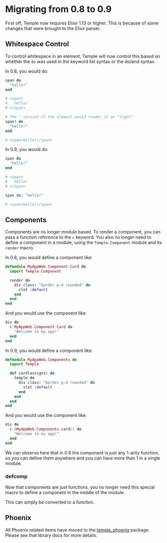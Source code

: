 # Migrating from 0.8 to 0.9

First off, Temple now requires Elixir 1.13 or higher. This is because of some changes that were brought to the Elixir parser.

## Whitespace Control

To control whitespace in an element, Temple will now control this based on whether the `do` was used in the keyword list syntax or the do/end syntax.

In 0.8, you would do:

```elixir
span do
  "hello!"
end

# <span>
#   hello!
# </span>

# The ! version of the element would render it as "tight"
span! do
  "hello!"
end

# <span>hello!</span>
```

In 0.9, you would do:

```elixir
span do
  "hello!"
end

# <span>
#   hello!
# </span>

span do: "hello!"

# <span>hello!</span>
```

## Components

Components are no longer module based. To render a component, you can pass a function reference to the `c` keyword. You also no longer need to define a component in a module, using the `Temple.Component` module and its `render` macro.

In 0.8, you would define a component like:

```elixir
defmodule MyAppWeb.Component.Card do
  import Temple.Component

  render do
    div class: "border p-4 rounded" do
      slot :default
    end
  end
end
```

And you would use the component like:

```elixir
div do
  c MyAppWeb.Component.Card do
    "Welcome to my app!"
  end
end
```

In 0.9, you would define a component like:

```elixir
defmodule MyAppWeb.Components do
  import Temple

  def card(assigns) do
    temple do
      div class: "border p-4 rounded" do
        slot :default
      end
    end
  end
end
```

And you would use the component like:

```elixir
div do
  c &MyAppWeb.Components.card/1 do
    "Welcome to my app!"
  end
end
```

We can observe here that in 0.9 the component is just any 1-arity function, so you can define them anywhere and you can have more than 1 in a single module.

### defcomp

Now that components are just functions, you no longer need this special macro to define a component in the middle of the module.

This can simply be converted to a function.

## Phoenix

All Phoenix related items have moved to the [temple_phoenix](https://github.com/mhanberg/temple_phoenix) package. Please see that library docs for more details.
